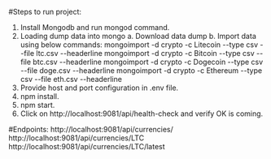 #Steps to run project:
1. Install Mongodb and run mongod command.
2. Loading dump data into mongo
    a. Download data dump
    b. Import data using below commands:
        mongoimport -d crypto -c Litecoin --type csv --file ltc.csv --headerline
        mongoimport -d crypto -c Bitcoin --type csv --file btc.csv --headerline
        mongoimport -d crypto -c Dogecoin --type csv --file doge.csv --headerline
        mongoimport -d crypto -c Ethereum --type csv --file eth.csv --headerline
3. Provide host and port configuration in .env file.
4. npm install.
5. npm start.
6. Click on http://localhost:9081/api/health-check and verify OK is coming.

#Endpoints:
http://localhost:9081/api/currencies/
http://localhost:9081/api/currencies/LTC
http://localhost:9081/api/currencies/LTC/latest


